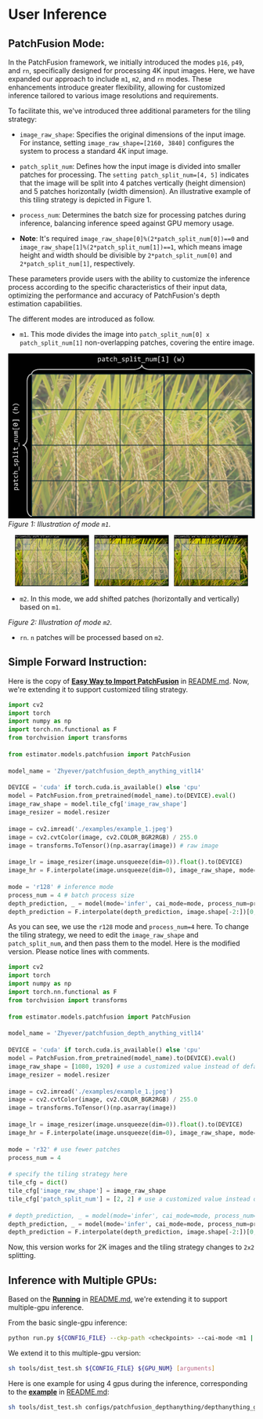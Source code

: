 
# **User Inference**

## PatchFusion Mode:

In the PatchFusion framework, we initially introduced the modes `p16`, `p49`, and `rn`, specifically designed for processing 4K input images. Here, we have expanded our approach to include `m1`, `m2`, and `rn` modes. These enhancements introduce greater flexibility, allowing for customized inference tailored to various image resolutions and requirements.

To facilitate this, we've introduced three additional parameters for the tiling strategy:

- `image_raw_shape`: Specifies the original dimensions of the input image. For instance, setting `image_raw_shape=[2160, 3840]` configures the system to process a standard 4K input image.

- `patch_split_num`: Defines how the input image is divided into smaller patches for processing. The `setting patch_split_num=[4, 5]` indicates that the image will be split into 4 patches vertically (height dimension) and 5 patches horizontally (width dimension). An illustrative example of this tiling strategy is depicted in Figure 1.

- `process_num`: Determines the batch size for processing patches during inference, balancing inference speed against GPU memory usage.

- **Note**: It's required `image_raw_shape[0]%(2*patch_split_num[0])==0` and `image_raw_shape[1]%(2*patch_split_num[1])==1`, which means image height and width should be divisible by `2*patch_split_num[0]` and `2*patch_split_num[1]`, respectively.

These parameters provide users with the ability to customize the inference process according to the specific characteristics of their input data, optimizing the performance and accuracy of PatchFusion's depth estimation capabilities.

The different modes are introduced as follow.

- `m1`. This mode divides the image into `patch_split_num[0] x patch_split_num[1]` non-overlapping patches, covering the entire image.

![Figure 1: Description of Figure 1](../assets/inference_mode_1.jpg)
*Figure 1: Illustration of mode `m1`.*

<p align="center">
  <img src="../assets/inference_mode_2.jpg" alt="Figure 2" width="30%" />
  <img src="../assets/inference_mode_3.jpg" alt="Figure 3" width="30%" style="margin-left: 1.5%; margin-right: 1.5%;" />
  <img src="../assets/inference_mode_4.jpg" alt="Figure 4" width="30%" />
</p>

- `m2`. In this mode, we add shifted patches (horizontally and vertically) based on `m1`. 

*Figure 2: Illustration of mode `m2`.*

- `rn`. `n` patches will be processed based on `m2`.

## Simple Forward Instruction:

Here is the copy of [**Easy Way to Import PatchFusion**](https://github.com/zhyever/PatchFusion?tab=readme-ov-file#easy-way-to-import-patchfusion) in [README.md](../README.md). Now, we're extending it to support customized tiling strategy.

```python
import cv2
import torch
import numpy as np
import torch.nn.functional as F
from torchvision import transforms

from estimator.models.patchfusion import PatchFusion

model_name = 'Zhyever/patchfusion_depth_anything_vitl14'

DEVICE = 'cuda' if torch.cuda.is_available() else 'cpu'
model = PatchFusion.from_pretrained(model_name).to(DEVICE).eval()
image_raw_shape = model.tile_cfg['image_raw_shape']
image_resizer = model.resizer

image = cv2.imread('./examples/example_1.jpeg')
image = cv2.cvtColor(image, cv2.COLOR_BGR2RGB) / 255.0
image = transforms.ToTensor()(np.asarray(image)) # raw image

image_lr = image_resizer(image.unsqueeze(dim=0)).float().to(DEVICE)
image_hr = F.interpolate(image.unsqueeze(dim=0), image_raw_shape, mode='bicubic', align_corners=True).float().to(DEVICE)

mode = 'r128' # inference mode
process_num = 4 # batch process size
depth_prediction, _ = model(mode='infer', cai_mode=mode, process_num=process_num, image_lr=image_lr, image_hr=image_hr)
depth_prediction = F.interpolate(depth_prediction, image.shape[-2:])[0, 0].detach().cpu().numpy() # depth shape would be (h, w), similar to the input image
```

As you can see, we use the `r128` mode and `process_num=4` here. To change the tiling strategy, we need to edit the `image_raw_shape` and `patch_split_num`, and then pass them to the model. Here is the modified version. Please notice lines with comments.

```python
import cv2
import torch
import numpy as np
import torch.nn.functional as F
from torchvision import transforms

from estimator.models.patchfusion import PatchFusion

model_name = 'Zhyever/patchfusion_depth_anything_vitl14'

DEVICE = 'cuda' if torch.cuda.is_available() else 'cpu'
model = PatchFusion.from_pretrained(model_name).to(DEVICE).eval()
image_raw_shape = [1080, 1920] # use a customized value instead of default one in model.tile_cfg['image_raw_shape']
image_resizer = model.resizer

image = cv2.imread('./examples/example_1.jpeg')
image = cv2.cvtColor(image, cv2.COLOR_BGR2RGB) / 255.0
image = transforms.ToTensor()(np.asarray(image))

image_lr = image_resizer(image.unsqueeze(dim=0)).float().to(DEVICE)
image_hr = F.interpolate(image.unsqueeze(dim=0), image_raw_shape, mode='bicubic', align_corners=True).float().to(DEVICE)

mode = 'r32' # use fewer patches
process_num = 4

# specify the tiling strategy here
tile_cfg = dict()
tile_cfg['image_raw_shape'] = image_raw_shape
tile_cfg['patch_split_num'] = [2, 2] # use a customized value instead of the default [4, 4] for 4K images

# depth_prediction, _ = model(mode='infer', cai_mode=mode, process_num=process_num, image_lr=image_lr, image_hr=image_hr)
depth_prediction, _ = model(mode='infer', cai_mode=mode, process_num=process_num, image_lr=image_lr, image_hr=image_hr, tile_cfg=tile_cfg) # remember to pass tile_cfg to the model
depth_prediction = F.interpolate(depth_prediction, image.shape[-2:])[0, 0].detach().cpu().numpy()
```

Now, this version works for 2K images and the tiling strategy changes to `2x2` splitting.


## Inference with Multiple GPUs:

Based on the [**Running**](https://github.com/zhyever/PatchFusion?tab=readme-ov-file#running) in [README.md](../README.md), we're extending it to support multiple-gpu inference.

From the basic single-gpu inference:
```bash
python run.py ${CONFIG_FILE} --ckp-path <checkpoints> --cai-mode <m1 | m2 | rn> --cfg-option general_dataloader.dataset.rgb_image_dir='<img-directory>' [--save] --work-dir <output-path> --test-type general [--gray-scale] --image-raw-shape [h w] --patch-split-num [h, w]
```

We extend it to this multiple-gpu version:
```bash
sh tools/dist_test.sh ${CONFIG_FILE} ${GPU_NUM} [arguments]
```

Here is one example for using 4 gpus during the inference, corresponding to the [**example**](https://github.com/zhyever/PatchFusion?tab=readme-ov-file#example-usage) in [README.md](../README.md):
```bash
sh tools/dist_test.sh configs/patchfusion_depthanything/depthanything_general.py 4 --ckp-path Zhyever/patchfusion_depth_anything_vitl14 --cai-mode r32 --cfg-option general_dataloader.dataset.rgb_image_dir='./examples/' --save --work-dir ./work_dir/predictions --test-type general --image-raw-shape 1080 1920 --patch-split-num 2 2
```
